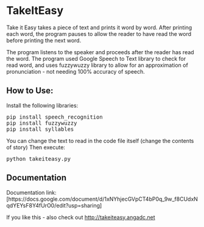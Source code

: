 # TakeItEasy
Take it Easy takes a piece of text and prints it word by word. After printing each word, the program pauses to allow the reader to have read the word before printing the next word.

The program listens to the speaker and proceeds after the reader has read the word. The program used Google Speech to Text library to check for read word, and uses fuzzywuzzy library to allow for an approximation of pronunciation - not needing 100% accuracy of speech.

<h2>How to Use:</h2>
Install the following libraries:

<pre>
pip install speech_recognition
pip install fuzzywuzzy
pip install syllables
</pre>

You can change the text to read in the code file itself (change the contents of story)
Then execute:
<pre>
python takeiteasy.py
</pre>

<h2>Documentation</h2>
Documentation link: [https://docs.google.com/document/d/1xNYhjecGVpCT4bP0q_9w_f8CUdxNqdYEYsF8Y4fUrO0/edit?usp=sharing]

If you like this - also check out http://takeiteasy.angadc.net

